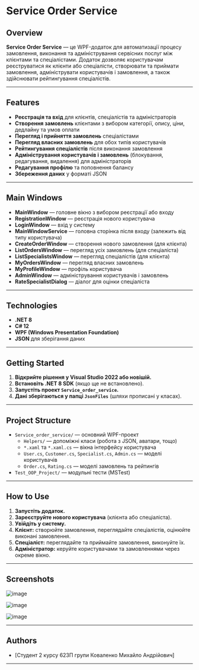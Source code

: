 # Service Order Service

## Overview

**Service Order Service** — це WPF-додаток для автоматизації процесу замовлення, виконання та адміністрування сервісних послуг між клієнтами та спеціалістами. Додаток дозволяє користувачам реєструватися як клієнти або спеціалісти, створювати та приймати замовлення, адмініструвати користувачів і замовлення, а також здійснювати рейтингування спеціалістів.

---

## Features

- **Реєстрація та вхід** для клієнтів, спеціалістів та адміністраторів
- **Створення замовлень** клієнтами з вибором категорії, опису, ціни, дедлайну та умов оплати
- **Перегляд і прийняття замовлень** спеціалістами
- **Перегляд власних замовлень** для обох типів користувачів
- **Рейтингування спеціалістів** після виконання замовлення
- **Адміністрування користувачів і замовлень** (блокування, редагування, видалення) для адміністраторів
- **Редагування профілю** та поповнення балансу
- **Збереження даних** у форматі JSON

---

## Main Windows

- **MainWindow** — головне вікно з вибором реєстрації або входу
- **RegistrationWindow** — реєстрація нового користувача
- **LoginWindow** — вхід у систему
- **MainWindowService** — головна сторінка після входу (залежить від типу користувача)
- **CreateOrderWindow** — створення нового замовлення (для клієнта)
- **ListOrdersWindow** — перегляд усіх замовлень (для спеціаліста)
- **ListSpecialistsWindow** — перегляд спеціалістів (для клієнта)
- **MyOrdersWindow** — перегляд власних замовлень
- **MyProfileWindow** — профіль користувача
- **AdminWindow** — адміністрування користувачів і замовлень
- **RateSpecialistDialog** — діалог для оцінки спеціаліста

---

## Technologies

- **.NET 8**
- **C# 12**
- **WPF (Windows Presentation Foundation)**
- **JSON** для зберігання даних

---

## Getting Started

1. **Відкрийте рішення у Visual Studio 2022 або новішій.**
2. **Встановіть .NET 8 SDK** (якщо ще не встановлено).
3. **Запустіть проект `Service_order_service`.**
4. **Дані зберігаються у папці `JsonFiles`** (шляхи прописані у класах).

---

## Project Structure

- `Service_order_service/` — основний WPF-проект
    - `Helpers/` — допоміжні класи (робота з JSON, аватари, тощо)
    - `*.xaml` та `*.xaml.cs` — вікна інтерфейсу користувача
    - `User.cs`, `Customer.cs`, `Specialist.cs`, `Admin.cs` — моделі користувачів
    - `Order.cs`, `Rating.cs` — моделі замовлень та рейтингів
- `Test_OOP_Project/` — модульні тести (MSTest)

---

## How to Use

1. **Запустіть додаток.**
2. **Зареєструйте нового користувача** (клієнта або спеціаліста).
3. **Увійдіть у систему.**
4. **Клієнт:** створюйте замовлення, переглядайте спеціалістів, оцінюйте виконані замовлення.
5. **Спеціаліст:** переглядайте та приймайте замовлення, виконуйте їх.
6. **Адміністратор:** керуйте користувачами та замовленнями через окреме вікно.

---

## Screenshots

![image](https://github.com/user-attachments/assets/446b249e-3a7e-4c77-928c-864fa11c245c)

![image](https://github.com/user-attachments/assets/4095bf3a-4361-4ffc-a853-8b1dcc99e38d)

![image](https://github.com/user-attachments/assets/efc8407e-a1aa-4185-97ba-c5c1fd7be3b1)

---

## Authors

- [Студент 2 курсу 623П групи Коваленко Михайло Андрійович]

---
